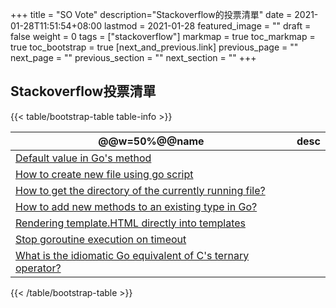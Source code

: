 +++
title = "SO Vote"
description="Stackoverflow的投票清單"
date = 2021-01-28T11:51:54+08:00
lastmod = 2021-01-28
featured_image = ""
draft = false
weight = 0
tags = ["stackoverflow"]
markmap = true
toc_markmap = true
toc_bootstrap = true
[next_and_previous.link]
previous_page = ""
next_page = ""
previous_section = ""
next_section = ""
+++


## Stackoverflow投票清單

{{< table/bootstrap-table table-info >}}

| @@w=50%@@name | desc |
| ---- | ---- |
| [Default value in Go's method]
| [How to create new file using go script]
[How to get the directory of the currently running file?] |
[How to add new methods to an existing type in Go?] |
[Rendering template.HTML directly into templates] |
[Stop goroutine execution on timeout] |
[What is the idiomatic Go equivalent of C's ternary operator?] |

[Default value in Go's method]: https://stackoverflow.com/a/23650312/9935654
[How to create new file using go script]: https://stackoverflow.com/a/46749116/9935654
[How to get the directory of the currently running file?]: https://stackoverflow.com/a/53913521/9935654
[How to convert interface{} to string?]: https://stackoverflow.com/a/27158543/9935654
[How to add new methods to an existing type in Go?]: https://stackoverflow.com/a/28800807/9935654
[Rendering template.HTML directly into templates]: https://stackoverflow.com/a/21435808/9935654
[Stop goroutine execution on timeout]: https://stackoverflow.com/a/50579561/9935654
[What is the idiomatic Go equivalent of C's ternary operator?]: https://stackoverflow.com/a/34636594/9935654


{{< /table/bootstrap-table >}}


[golang使用webAssembly的方式]: https://zhuanlan.zhihu.com/p/64873683
[github.com/anymost/Go-WebAssembly]: https://github.com/anymost/Go-WebAssembly
